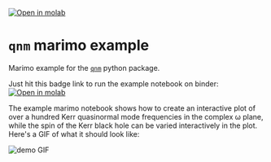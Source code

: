 [![Open in molab](https://molab.marimo.io/molab-shield.png)](https://marimo.io/notebooks/nb_Wi2B7DuiZRpGtoWVz1V9pE/app)

# `qnm` marimo example
Marimo example for the [`qnm`](https://github.com/duetosymmetry/qnm) python package.

Just hit this badge link to run the example notebook on binder: [![Open in molab](https://molab.marimo.io/molab-shield.png)](https://marimo.io/notebooks/nb_Wi2B7DuiZRpGtoWVz1V9pE/app)

The example marimo notebook shows how to create an interactive plot of over a hundred Kerr quasinormal mode frequencies in the complex ω plane, while the spin of the Kerr black hole can be varied interactively in the plot.
Here's a GIF of what it should look like:

![demo GIF](https://user-images.githubusercontent.com/679461/128262537-3d24eb22-7413-4d9d-957e-169e8c8d0714.gif)
